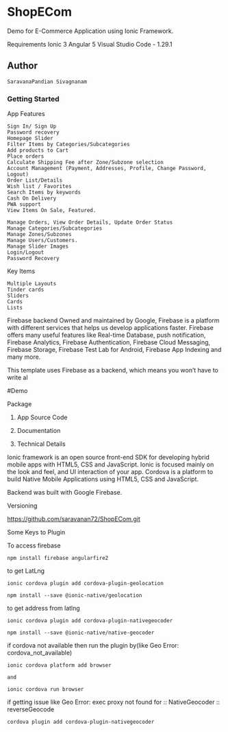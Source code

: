 # ShopECom

Demo for E-Commerce Application using Ionic Framework.

Requirements
    Ionic 3
    Angular 5
    Visual Studio Code - 1.29.1

## Author
    SaravanaPandian Sivagnanam

### Getting Started

App Features

    Sign In/ Sign Up
    Password recovery
    Homepage Slider
    Filter Items by Categories/Subcategories
    Add products to Cart
    Place orders
    Calculate Shipping Fee after Zone/Subzone selection
    Account Management (Payment, Addresses, Profile, Change Password, Logout)
    Order List/Details
    Wish list / Favorites
    Search Items by keywords
    Cash On Delivery
    PWA support
    View Items On Sale, Featured.

    Manage Orders, View Order Details, Update Order Status
    Manage Categories/Subcategories
    Manage Zones/Subzones
    Manage Users/Customers.
    Manage Slider Images
    Login/Logout
    Password Recovery

Key Items

    Multiple Layouts
    Tinder cards
    Sliders
    Cards
    Lists

Firebase backend
Owned and maintained by Google, Firebase is a platform with different services that helps us develop applications faster. 
Firebase offers many useful features like Real-time Database, push notification, Firebase Analytics, Firebase Authentication, 
Firebase Cloud Messaging, Firebase Storage, Firebase Test Lab for Android, Firebase App Indexing and many more.
 
This template uses Firebase as a backend, which means you won’t have to write al

#Demo

Package

  1. App Source Code

  2. Documentation

  3. Technical Details

Ionic framework is an open source front-end SDK for developing hybrid mobile apps with HTML5, CSS and JavaScript. Ionic is focused mainly on the look and feel, and UI interaction of your app. Cordova is a platform to build Native Mobile Applications using HTML5, CSS and JavaScript.

Backend was built with Google Firebase.



Versioning

  https://github.com/saravanan72/ShopECom.git

Some Keys to Plugin

To access firebase

    npm install firebase angularfire2

to get LatLng

	ionic cordova plugin add cordova-plugin-geolocation

	npm install --save @ionic-native/geolocation

to get address from latlng
	
	ionic cordova plugin add cordova-plugin-nativegeocoder

	npm install --save @ionic-native/native-geocoder

if cordova not available then run the plugin by(like Geo Error: cordova_not_available)

	ionic cordova platform add browser

	and

	ionic cordova run browser    
	
	
if getting issue like Geo Error: exec proxy not found for :: NativeGeocoder :: reverseGeocode

	cordova plugin add cordova-plugin-nativegeocoder	

